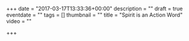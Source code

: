 +++
date = "2017-03-17T13:33:36+00:00"
description = ""
draft = true
eventdate = ""
tags = []
thumbnail = ""
title = "Spirit is an Action Word"
video = ""

+++
